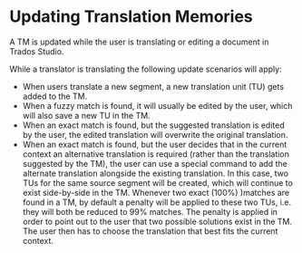 Updating Translation Memories
====
A TM is updated while the user is translating or editing a document in Trados Studio.

While a translator is translating the following update scenarios will apply:

* When users translate a new segment, a new translation unit (TU) gets added to the TM.
* When a fuzzy match is found, it will usually be edited by the user, which will also save a new TU in the TM.
* When an exact match is found, but the suggested translation is edited by the user, the edited translation will overwrite the original translation.
* When an exact match is found, but the user decides that in the current context an alternative translation is required (rather than the translation suggested by the TM), the user can use a special command to add the alternate translation alongside the existing translation. In this case, two TUs for the same source segment will be created, which will continue to exist side-by-side in the TM. Whenever two exact (100%) )matches are found in a TM, by default a penalty will be applied to these two TUs, i.e. they will both be reduced to 99% matches. The penalty is applied in order to point out to the user that two possible solutions exist in the TM. The user then has to choose the translation that best fits the current context.
